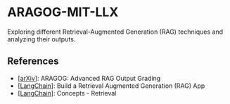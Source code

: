 # ARAGOG-MIT-LLX

Exploring different Retrieval-Augmented Generation (RAG) techniques and analyzing their outputs.

## References
- [[arXiv](https://arxiv.org/pdf/2404.01037v1)]: ARAGOG: Advanced RAG Output Grading
- [[LangChain](https://python.langchain.com/v0.2/docs/tutorials/rag/)]: Build a Retrieval Augmented Generation (RAG) App
- [[LangChain](https://python.langchain.com/v0.2/docs/concepts/#retrieval)]: Concepts - Retrieval
